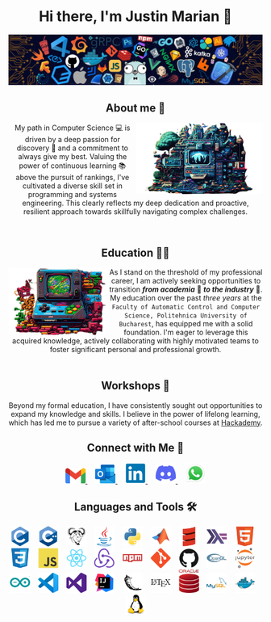 <h1 align="center">Hi there, I'm Justin Marian 👋</h1>

<p align="center">
  <img src="/pictures/wallpaper.jpg">
</p>

<h2 align="center">About me 🙂</h2>

<img src="/pictures/1.png" align="right" width="250" />

<p align="center">
  My path in Computer Science 💻 is driven by a deep passion for discovery 🌟 and a commitment to always give my best.
  Valuing the power of continuous learning 📚 above the pursuit of rankings, I've cultivated a diverse skill set in programming and systems engineering.
  This clearly reflects my deep dedication and proactive, resilient approach towards skillfully navigating complex challenges.
</p>

<br>

<h2 align="center">Education 👨‍🎓</h2>

<img src="/pictures/2.png" align="left" width="200" />

<p align="center" style="margin-bottom: 5px;">
  As I stand on the threshold of my professional career, I am actively seeking opportunities to transition <strong><em>from academia</em></strong> 🏫 <strong><em>to the industry</em></strong> 💼.
  My education over the past <em>three years</em> at the <code>Faculty of Automatic Control and Computer Science, Politehnica University of Bucharest</code>, has equipped me with a solid foundation.
  I'm eager to leverage this acquired knowledge, actively collaborating with highly motivated teams to foster significant personal and professional growth.
</p>

<br>

<h2 align="center">Workshops 🌱</h2>

<p align="center">
  Beyond my formal education, I have consistently sought out opportunities to expand my knowledge and skills.
  I believe in the power of lifelong learning, which has led me to pursue a variety of after-school courses at <a href="https://www.ccna.ro/">Hackademy</a>.
</p>

<h2 align="center">Connect with Me 🤝</h2>

<p align="center">
    <a href="mailto:pmarianjustin@gmail.com">
    <img src="/icons/gmail-original.svg.png" width="40" alt="Gmail">
    </a>&nbsp;&nbsp;&nbsp;
    <a href="mailto:justin.popescu1605@stud.acs.upb.ro">
    <img src="/icons/outlook-original.svg.png" width="40" alt="Outlook">
    </a>&nbsp;&nbsp;&nbsp;
    <a href="https://www.linkedin.com/in/justin-mp/">
    <img src="/icons/linkedin-original.svg" width="40" alt="LinkedIn">
    </a>&nbsp;&nbsp;&nbsp;
    <a href="https://discord.gg/418065447137574922">
    <img src="/icons/discord-icon.svg" width="40" alt="Discord">
    </a>&nbsp;&nbsp;&nbsp;
    <a href="https://wa.me/+40773977421">
    <img src="/icons/whatsapp-origin.svg.png" width="40" alt="Whatsapp">
    </a>
</p>

<h2 align="center">Languages and Tools 🛠️</h2>

<p align="center">
  <img src="/icons/c-original.svg" width="40" alt="C">&nbsp;&nbsp;&nbsp;
  <img src="/icons/cplusplus-original.svg" width="40" alt="C++">&nbsp;&nbsp;&nbsp;
  <img src="/icons/makefile-original.svg" width="40" alt="Makefile">&nbsp;&nbsp;&nbsp;
  <img src="/icons/java-original.svg" width="40" alt="Java">&nbsp;&nbsp;&nbsp;
  <img src="/icons/python-original.svg" width="40" alt="Python">&nbsp;&nbsp;&nbsp;
  <img src="/icons/matlab-original.svg" width="40" alt="MATLAB">&nbsp;&nbsp;&nbsp;
  <img src="/icons/scala-original.svg" width="40" alt="Scala">&nbsp;&nbsp;&nbsp;
  <img src="/icons/haskell-original.svg" width="40" alt="Haskell">&nbsp;&nbsp;&nbsp;
  <img src="/icons/html5-original.svg" width="40" alt="HTML5">&nbsp;&nbsp;&nbsp;
  <img src="/icons/css3-original.svg" width="40" alt="CSS3">&nbsp;&nbsp;&nbsp;
  <img src="/icons/javascript-original.svg" width="40" alt="JavaScript">&nbsp;&nbsp;&nbsp;
  <img src="/icons/react-original.svg" width="40" alt="React">&nbsp;&nbsp;&nbsp;
  <img src="/icons/redux-original.svg" width="40" alt="Redux">&nbsp;&nbsp;&nbsp;
  <img src="/icons/npm-original-wordmark.svg" width="40" alt="Redux">&nbsp;&nbsp;&nbsp;
  <img src="/icons/git-plain.svg" width="40" alt="Git">&nbsp;&nbsp;&nbsp;
  <img src="/icons/github-original.svg" width="40" alt="GitHub">&nbsp;&nbsp;&nbsp;
  <img src="/icons/opengl-original.svg" width="40" alt="OpenGL">&nbsp;&nbsp;&nbsp;
  <img src="/icons/jupyter-original-wordmark.svg" width="40" alt="Jupyter">&nbsp;&nbsp;&nbsp;
  <img src="/icons/arduino-original.svg" width="40" alt="Arduino">&nbsp;&nbsp;&nbsp;
  <img src="/icons/vscode-original.svg" width="40" alt="VS Code">&nbsp;&nbsp;&nbsp;
  <img src="/icons/visualstudio-plain.svg" width="40" alt="Visual Studio">&nbsp;&nbsp;&nbsp;
  <img src="/icons/intellij-original.svg" width="40" alt="IntelliJ">&nbsp;&nbsp;&nbsp;
  <img src="/icons/flask-original.svg" width="40" alt="Flask">&nbsp;&nbsp;&nbsp;
  <img src="/icons/latex-original.svg" width="40" alt="LaTeX">&nbsp;&nbsp;&nbsp;
  <img src="/icons/oracledb-original.svg" width="40" alt="OracleDB">&nbsp;&nbsp;&nbsp;
  <img src="/icons/mysql-original-wordmark.svg" width="40" alt="MySQL">&nbsp;&nbsp;&nbsp;
  <img src="/icons/docker-original.svg" width="40" alt="Docker">&nbsp;&nbsp;&nbsp;
  <img src="/icons/linux-original.svg" width="40" alt="Linux">
</p>
